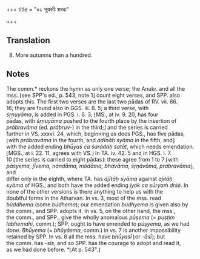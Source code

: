 +++
title = "०८ भूयसीः शरदः"

+++
## Translation
8. More autumns than a hundred.

## Notes
The comm.\* reckons the hymn as only one verse; the Anukr. and all the  
mss. ⌊see SPP's ed., p. 543, note 1⌋ count eight verses, and SPP. also  
adopts this. The first two verses are the last two pādas of RV. vii. 66.  
16; they are found also in GGS. iii. 8. 5; a third verse, with  
*śṛṇuyāma*, is added in PGS. i. 6. 3; ⌊MS., at iv. 9. 20, has four  
pādas, with *śṛṇuyā́ma* pushed to the fourth place by the insertion of  
*prábravāma* (ed. *prábruv-*) in the third;⌋ and the series is carried  
further in VS. xxxvi. 24, which, beginning as does PGS., has five pādas,  
⌊with *prábravāma* in the fourth, and *ádīnāḥ syāma* in the fifth, and⌋  
with the added ending *bhū́yaś ca śarádaḥ śatā́t*, which needs emendation.  
⌊MGS., at i. 22. 11, agrees with VS.⌋ In TA. iv. 42. 5 and in HGS. i. 7.  
10 ⌊the series is carried to eight pādas⌋: these agree from 1 to 7 ⌊with  
*páśyema, jī́vema, nándāma, módāma, bhávāma, śṛṇávāma, prábravāma*⌋, and  
differ only in the eighth, where TA. has *ájītāḥ syāma* against *ajitāḥ  
syāma* of HGS.; and both have the added ending *jyók ca sū́ryaṁ dṛśé*. In  
none of the other versions is there anything to help us with the  
doubtful forms in the Atharvan. In vs. 3, most of the mss. read  
*búddhema* (some *búdhema*); our emendation *búdhyema* is given also by  
the comm., and SPP. adopts it. In vs. 5, on the other hand, the mss.,  
the comm., and SPP., give the wholly anomalous *pū́ṣema* (= *puṣṭim  
labhemahi*, comm.); SPP. ought to have emended to *púṣyema*, as we had  
done. *Bhū́yema* (= *bhūyāsma*, comm.) in vs. 7 is another impossibility  
retained by SPP. In vs. 8 all the mss. have *bhū́yasī* ⌊or *-āsī*⌋; but  
the comm. has *-sīs*, and so SPP. has the courage to adopt and read it,  
as we had done before. \*⌊At p. 543⁹.⌋
